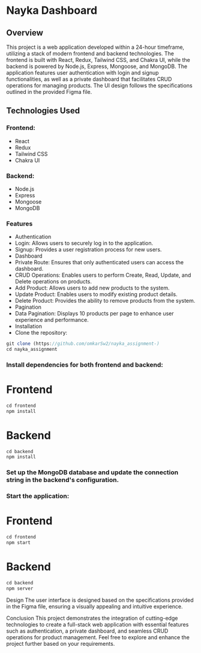 
# Nayka Dashboard 
## Overview
This project is a web application developed within a 24-hour timeframe, utilizing a stack of modern frontend and backend technologies. The frontend is built with React, Redux, Tailwind CSS, and Chakra UI, while the backend is powered by Node.js, Express, Mongoose, and MongoDB. The application features user authentication with login and signup functionalities, as well as a private dashboard that facilitates CRUD operations for managing products. The UI design follows the specifications outlined in the provided Figma file.

## Technologies Used
### Frontend:

- React
- Redux
- Tailwind CSS
- Chakra UI
### Backend:

- Node.js
- Express
- Mongoose
- MongoDB
### Features
- Authentication
- Login: Allows users to securely log in to the application.
- Signup: Provides a user registration process for new users.
- Dashboard
- Private Route: Ensures that only authenticated users can access the dashboard.
- CRUD Operations: Enables users to perform Create, Read, Update, and Delete operations on products.
- Add Product: Allows users to add new products to the system.
- Update Product: Enables users to modify existing product details.
- Delete Product: Provides the ability to remove products from the system.
- Pagination
- Data Pagination: Displays 10 products per page to enhance user experience and performance.
- Installation
- Clone the repository:

```javascript
git clone (https://github.com/omkarSw2/nayka_assignment-)
cd nayka_assignment
```
### Install dependencies for both frontend and backend:


# Frontend
``` javascript   
cd frontend
npm install
```

# Backend
``` javascript  
cd backend
npm install
```
### Set up the MongoDB database and update the connection string in the backend's configuration.

### Start the application:

# Frontend
```javascript
cd frontend
npm start
```

# Backend
```javascript
cd backend
npm server
```


Design
The user interface is designed based on the specifications provided in the Figma file, ensuring a visually appealing and intuitive experience.

Conclusion
This project demonstrates the integration of cutting-edge technologies to create a full-stack web application with essential features such as authentication, a private dashboard, and seamless CRUD operations for product management. Feel free to explore and enhance the project further based on your requirements.
